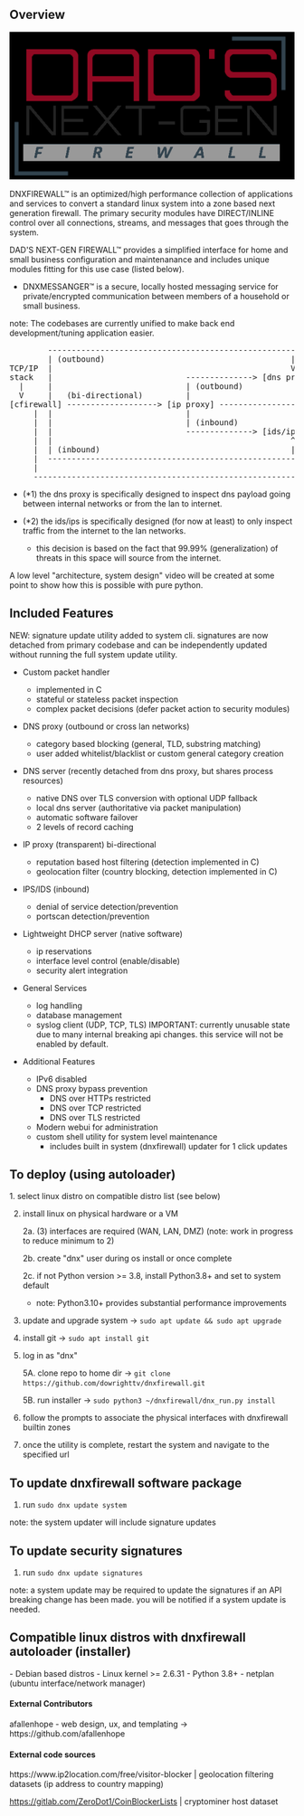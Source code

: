 <h2>Overview</h2>
<span style="align: center;">
    <img src="https://raw.githubusercontent.com/DOWRIGHTTV/dnxfirewall/dnxfirewall-dev/dnx_webui/static/assets/images/dads_logo_black.png" alt="dad's next-gen firewall">
</span>
<p>
DNXFIREWALL™ is an optimized/high performance collection of applications and services to convert a standard 
linux system into a zone based next generation firewall. The primary security modules have DIRECT/INLINE control over 
all connections, streams, and messages that goes through the system.

DAD'S NEXT-GEN FIREWALL™ provides a simplified interface for home and small business configuration and maintenanance and includes unique modules fitting for this use case (listed below).
  - DNXMESSANGER™ is a secure, locally hosted messaging service for private/encrypted communication between members of a household or small business.

note: The codebases are currently unified to make back end development/tuning application easier.
</p>
<pre>
        ----------------------------------------------------
        | (outbound)                                       |
TCP/IP  |                                                  V                      TCP/IP
stack   |                            --------------> [dns proxy (*1)] --------    stack
  |     |                            | (outbound)                            |     ^
  V     |   (bi-directional)         |                                       V     |
[cfirewall] -------------------> [ip proxy] ----------------------> ((*packet verdict*))
     |  |                            |                                     ^    ^            
     |  |                            | (inbound)                           |    |
     |  |                            --------------> [ids/ips (*2)] --------    |
     |  |                                                  ^                    |
     |  | (inbound)                                        |                    |
     |  ----------------------------------------------------                    |
     |                                                                          |
     ----------------------------------------------------------------------------
</pre>
<p>

- (*1) the dns proxy is specifically designed to inspect dns payload going between internal networks or from the lan to internet.

- (*2) the ids/ips is specifically designed (for now at least) to only inspect traffic from the internet to the lan networks. 
  - this decision is based on the fact that 99.99% (generalization) of threats in this space will source from the internet.
</p>
A low level "architecture, system design" video will be created at some point to show how this is possible with pure python.
<br>
<h2>Included Features</h2>
<p>
NEW: signature update utility added to system cli. signatures are now detached from primary codebase and can be
independently updated without running the full system update utility.

- Custom packet handler
  - implemented in C
  - stateful or stateless packet inspection
  - complex packet decisions (defer packet action to security modules)

- DNS proxy (outbound or cross lan networks)
   - category based blocking (general, TLD, substring matching)
   - user added whitelist/blacklist or custom general category creation

- DNS server (recently detached from dns proxy, but shares process resources)
  - native DNS over TLS conversion with optional UDP fallback
  - local dns server (authoritative via packet manipulation)
  - automatic software failover
  - 2 levels of record caching

- IP proxy (transparent) bi-directional
   - reputation based host filtering (detection implemented in C)
   - geolocation filter (country blocking, detection implemented in C)

- IPS/IDS (inbound)
   - denial of service detection/prevention
   - portscan detection/prevention

- Lightweight DHCP server (native software)
   - ip reservations
   - interface level control (enable/disable)
   - security alert integration

- General Services
   - log handling
   - database management
   - syslog client (UDP, TCP, TLS) IMPORTANT: currently unusable state due to many internal breaking api changes. this service will not be enabled by default.
    
- Additional Features
   - IPv6 disabled
   - DNS proxy bypass prevention
     - DNS over HTTPs restricted
     - DNS over TCP restricted
     - DNS over TLS restricted
   - Modern webui for administration
   - custom shell utility for system level maintenance
     - includes built in system (dnxfirewall) updater for 1 click updates
</p>
<h2>To deploy (using autoloader)</h2>
<p>
1. select linux distro on compatible distro list (see below)

2. install linux on physical hardware or a VM
	
	2a. (3) interfaces are required (WAN, LAN, DMZ) (note: work in progress to reduce minimum to 2)
	
	2b. create "dnx" user during os install or once complete
	
	2c. if not Python version >= 3.8, install Python3.8+ and set to system default 

    - note: Python3.10+ provides substantial performance improvements

3. update and upgrade system -> ```sudo apt update && sudo apt upgrade```

4. install git -> ```sudo apt install git```

5. log in as "dnx"
	
    5A. clone repo to home dir -> ```git clone https://github.com/dowrighttv/dnxfirewall.git```
        
    5B. run installer -> ```sudo python3 ~/dnxfirewall/dnx_run.py install```
	
7. follow the prompts to associate the physical interfaces with dnxfirewall builtin zones
	
8. once the utility is complete, restart the system and navigate to the specified url

<h2>To update dnxfirewall software package</h2>

1. run ```sudo dnx update system```

note: the system updater will include signature updates

<h2>To update security signatures</h2>

1. run ```sudo dnx update signatures```

note: a system update may be required to update the signatures if an API breaking change has been made. you will be
notified if a system update is needed.
</p>
<h2>Compatible linux distros with dnxfirewall autoloader (installer)</h2>
<p>
- Debian based distros
  - Linux kernel >= 2.6.31
  - Python 3.8+
  - netplan	(ubuntu interface/network manager)
</p>

<h4>External Contributors</h4>
<p>
afallenhope - web design, ux, and templating -> https://github.com/afallenhope
</p>

<h4>External code sources</h4>
<p>
https://www.ip2location.com/free/visitor-blocker | geolocation filtering datasets (ip address to country mapping)

https://gitlab.com/ZeroDot1/CoinBlockerLists | cryptominer host dataset
</p>
